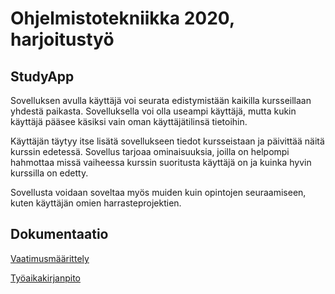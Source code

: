 # Ohjelmistotekniikka 2020, harjoitustyö

## StudyApp
Sovelluksen avulla käyttäjä voi seurata edistymistään kaikilla kursseillaan yhdestä paikasta.
Sovelluksella voi olla useampi käyttäjä, mutta kukin käyttäjä pääsee käsiksi vain oman käyttäjätilinsä tietoihin.

Käyttäjän täytyy itse lisätä sovellukseen tiedot kursseistaan ja päivittää näitä kurssin edetessä.
Sovellus tarjoaa ominaisuuksia, joilla on helpompi hahmottaa missä vaiheessa kurssin suoritusta käyttäjä on ja kuinka hyvin 
kurssilla on edetty.

Sovellusta voidaan soveltaa myös muiden kuin opintojen seuraamiseen, kuten käyttäjän omien harrasteprojektien.

## Dokumentaatio

[Vaatimusmäärittely](https://github.com/pweura/ot-harjoitustyo/blob/master/dokumentaatio/vaatimusmaarittely.md)

[Työaikakirjanpito](https://github.com/pweura/ot-harjoitustyo/blob/master/dokumentaatio/tuntikirjanpito.md)
